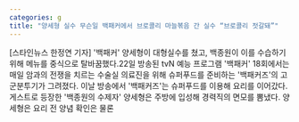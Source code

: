 ```yaml
---
categories: g
title: "양세형 실수 무슨일 백패커에서 브로콜리 마늘볶음 간 실수 “브로콜리 젓갈돼”"
---
```

[스타인뉴스 한정연 기자] &#39;백패커&#39; 양세형이 대형실수를 쳤고, 백종원이 이를 수습하기 위해 메뉴를 중식으로 탈바꿈했다.22일 방송된 tvN 예능 프로그램 &#39;백패커&#39; 18회에서는 매일 암과의 전쟁을 치르는 수술실 의료진을 위해 슈퍼푸드를 준비하는 &#39;백패커즈&#39;의 고군분투기가 그려졌다. 이날 방송에서 &#39;백패커즈&#39;는 슈퍼푸드를 이용해 요리를 이어갔다.게스트로 등장한 &#39;백종원의 수제자&#39; 양세형은 주방에 입성해 경력직의 면모를 뽐냈다. 양세형은 요리 전 양념 확인은 물론